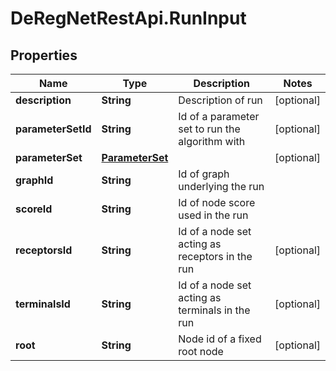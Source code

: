 # DeRegNetRestApi.RunInput

## Properties
Name | Type | Description | Notes
------------ | ------------- | ------------- | -------------
**description** | **String** | Description of run | [optional] 
**parameterSetId** | **String** | Id of a parameter set to run the algorithm with | [optional] 
**parameterSet** | [**ParameterSet**](ParameterSet.md) |  | [optional] 
**graphId** | **String** | Id of graph underlying the run | 
**scoreId** | **String** | Id of node score used in the run | 
**receptorsId** | **String** | Id of a node set acting as receptors in the run | [optional] 
**terminalsId** | **String** | Id of a node set acting as terminals in the run | [optional] 
**root** | **String** | Node id of a fixed root node | [optional] 



